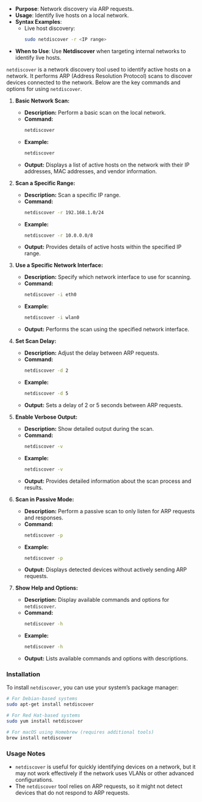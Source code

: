    - **Purpose**: Network discovery via ARP requests.
   - **Usage**: Identify live hosts on a local network.
   - **Syntax Examples**:
     - Live host discovery:
       ```bash
       sudo netdiscover -r <IP range>
       ```
   - **When to Use**: Use **Netdiscover** when targeting internal networks to identify live hosts.

`netdiscover` is a network discovery tool used to identify active hosts on a network. It performs ARP (Address Resolution Protocol) scans to discover devices connected to the network. Below are the key commands and options for using `netdiscover`.

1. **Basic Network Scan:**
   - **Description:** Perform a basic scan on the local network.
   - **Command:**
     ```bash
     netdiscover
     ```
   - **Example:**
     ```bash
     netdiscover
     ```
   - **Output:** Displays a list of active hosts on the network with their IP addresses, MAC addresses, and vendor information.

2. **Scan a Specific Range:**
   - **Description:** Scan a specific IP range.
   - **Command:**
     ```bash
     netdiscover -r 192.168.1.0/24
     ```
   - **Example:**
     ```bash
     netdiscover -r 10.0.0.0/8
     ```
   - **Output:** Provides details of active hosts within the specified IP range.

3. **Use a Specific Network Interface:**
   - **Description:** Specify which network interface to use for scanning.
   - **Command:**
     ```bash
     netdiscover -i eth0
     ```
   - **Example:**
     ```bash
     netdiscover -i wlan0
     ```
   - **Output:** Performs the scan using the specified network interface.

4. **Set Scan Delay:**
   - **Description:** Adjust the delay between ARP requests.
   - **Command:**
     ```bash
     netdiscover -d 2
     ```
   - **Example:**
     ```bash
     netdiscover -d 5
     ```
   - **Output:** Sets a delay of 2 or 5 seconds between ARP requests.

5. **Enable Verbose Output:**
   - **Description:** Show detailed output during the scan.
   - **Command:**
     ```bash
     netdiscover -v
     ```
   - **Example:**
     ```bash
     netdiscover -v
     ```
   - **Output:** Provides detailed information about the scan process and results.

6. **Scan in Passive Mode:**
   - **Description:** Perform a passive scan to only listen for ARP requests and responses.
   - **Command:**
     ```bash
     netdiscover -p
     ```
   - **Example:**
     ```bash
     netdiscover -p
     ```
   - **Output:** Displays detected devices without actively sending ARP requests.

7. **Show Help and Options:**
   - **Description:** Display available commands and options for `netdiscover`.
   - **Command:**
     ```bash
     netdiscover -h
     ```
   - **Example:**
     ```bash
     netdiscover -h
     ```
   - **Output:** Lists available commands and options with descriptions.

### **Installation**

To install `netdiscover`, you can use your system’s package manager:

```bash
# For Debian-based systems
sudo apt-get install netdiscover

# For Red Hat-based systems
sudo yum install netdiscover

# For macOS using Homebrew (requires additional tools)
brew install netdiscover
```

### **Usage Notes**

- `netdiscover` is useful for quickly identifying devices on a network, but it may not work effectively if the network uses VLANs or other advanced configurations.
- The `netdiscover` tool relies on ARP requests, so it might not detect devices that do not respond to ARP requests.